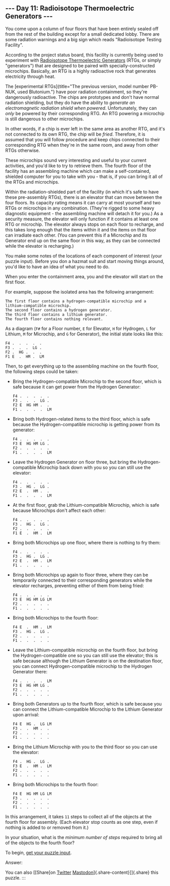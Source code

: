 ## \-\-- Day 11: Radioisotope Thermoelectric Generators \-\--

You come upon a column of four floors that have been entirely sealed off
from the rest of the building except for a small dedicated lobby. There
are some radiation warnings and a big sign which reads \"Radioisotope
Testing Facility\".

According to the project status board, this facility is currently being
used to experiment with [Radioisotope Thermoelectric
Generators](https://en.wikipedia.org/wiki/Radioisotope_thermoelectric_generator)
(RTGs, or simply \"generators\") that are designed to be paired with
specially-constructed microchips. Basically, an RTG is a highly
radioactive rock that generates electricity through heat.

The [experimental
RTGs]{title="The previous version, model number PB-NUK, used Blutonium."}
have poor radiation containment, so they\'re dangerously radioactive.
The chips are prototypes and don\'t have normal radiation shielding, but
they do have the ability to *generate an electromagnetic radiation
shield when powered*. Unfortunately, they can *only* be powered by their
corresponding RTG. An RTG powering a microchip is still dangerous to
other microchips.

In other words, if a chip is ever left in the same area as another RTG,
and it\'s not connected to its own RTG, the chip will be *fried*.
Therefore, it is assumed that you will follow procedure and keep chips
connected to their corresponding RTG when they\'re in the same room, and
away from other RTGs otherwise.

These microchips sound very interesting and useful to your current
activities, and you\'d like to try to retrieve them. The fourth floor of
the facility has an assembling machine which can make a self-contained,
shielded computer for you to take with you - that is, if you can bring
it all of the RTGs and microchips.

Within the radiation-shielded part of the facility (in which it\'s safe
to have these pre-assembly RTGs), there is an elevator that can move
between the four floors. Its capacity rating means it can carry at most
yourself and two RTGs or microchips in any combination. (They\'re rigged
to some heavy diagnostic equipment - the assembling machine will detach
it for you.) As a security measure, the elevator will only function if
it contains at least one RTG or microchip. The elevator always stops on
each floor to recharge, and this takes long enough that the items within
it and the items on that floor can irradiate each other. (You can
prevent this if a Microchip and its Generator end up on the same floor
in this way, as they can be connected while the elevator is recharging.)

You make some notes of the locations of each component of interest (your
puzzle input). Before you don a hazmat suit and start moving things
around, you\'d like to have an idea of what you need to do.

When you enter the containment area, you and the elevator will start on
the first floor.

For example, suppose the isolated area has the following arrangement:

``` {.wrap}
The first floor contains a hydrogen-compatible microchip and a lithium-compatible microchip.
The second floor contains a hydrogen generator.
The third floor contains a lithium generator.
The fourth floor contains nothing relevant.
```

As a diagram (`F#` for a Floor number, `E` for Elevator, `H` for
Hydrogen, `L` for Lithium, `M` for Microchip, and `G` for Generator),
the initial state looks like this:

    F4 .  .  .  .  .  
    F3 .  .  .  LG .  
    F2 .  HG .  .  .  
    F1 E  .  HM .  LM 

Then, to get everything up to the assembling machine on the fourth
floor, the following steps could be taken:

-   Bring the Hydrogen-compatible Microchip to the second floor, which
    is safe because it can get power from the Hydrogen Generator:

        F4 .  .  .  .  .  
        F3 .  .  .  LG .  
        F2 E  HG HM .  .  
        F1 .  .  .  .  LM 

-   Bring both Hydrogen-related items to the third floor, which is safe
    because the Hydrogen-compatible microchip is getting power from its
    generator:

        F4 .  .  .  .  .  
        F3 E  HG HM LG .  
        F2 .  .  .  .  .  
        F1 .  .  .  .  LM 

-   Leave the Hydrogen Generator on floor three, but bring the
    Hydrogen-compatible Microchip back down with you so you can still
    use the elevator:

        F4 .  .  .  .  .  
        F3 .  HG .  LG .  
        F2 E  .  HM .  .  
        F1 .  .  .  .  LM 

-   At the first floor, grab the Lithium-compatible Microchip, which is
    safe because Microchips don\'t affect each other:

        F4 .  .  .  .  .  
        F3 .  HG .  LG .  
        F2 .  .  .  .  .  
        F1 E  .  HM .  LM 

-   Bring both Microchips up one floor, where there is nothing to fry
    them:

        F4 .  .  .  .  .  
        F3 .  HG .  LG .  
        F2 E  .  HM .  LM 
        F1 .  .  .  .  .  

-   Bring both Microchips up again to floor three, where they can be
    temporarily connected to their corresponding generators while the
    elevator recharges, preventing either of them from being fried:

        F4 .  .  .  .  .  
        F3 E  HG HM LG LM 
        F2 .  .  .  .  .  
        F1 .  .  .  .  .  

-   Bring both Microchips to the fourth floor:

        F4 E  .  HM .  LM 
        F3 .  HG .  LG .  
        F2 .  .  .  .  .  
        F1 .  .  .  .  .  

-   Leave the Lithium-compatible microchip on the fourth floor, but
    bring the Hydrogen-compatible one so you can still use the elevator;
    this is safe because although the Lithium Generator is on the
    destination floor, you can connect Hydrogen-compatible microchip to
    the Hydrogen Generator there:

        F4 .  .  .  .  LM 
        F3 E  HG HM LG .  
        F2 .  .  .  .  .  
        F1 .  .  .  .  .  

-   Bring both Generators up to the fourth floor, which is safe because
    you can connect the Lithium-compatible Microchip to the Lithium
    Generator upon arrival:

        F4 E  HG .  LG LM 
        F3 .  .  HM .  .  
        F2 .  .  .  .  .  
        F1 .  .  .  .  .  

-   Bring the Lithium Microchip with you to the third floor so you can
    use the elevator:

        F4 .  HG .  LG .  
        F3 E  .  HM .  LM 
        F2 .  .  .  .  .  
        F1 .  .  .  .  .  

-   Bring both Microchips to the fourth floor:

        F4 E  HG HM LG LM 
        F3 .  .  .  .  .  
        F2 .  .  .  .  .  
        F1 .  .  .  .  .  

In this arrangement, it takes `11` steps to collect all of the objects
at the fourth floor for assembly. (Each elevator stop counts as one
step, even if nothing is added to or removed from it.)

In your situation, what is the *minimum number of steps* required to
bring all of the objects to the fourth floor?

To begin, [get your puzzle input](11/input).

Answer:

You can also [\[Share[on
[Twitter](https://twitter.com/intent/tweet?text=%22Radioisotope+Thermoelectric+Generators%22+%2D+Day+11+%2D+Advent+of+Code+2016&url=https%3A%2F%2Fadventofcode%2Ecom%2F2016%2Fday%2F11&related=ericwastl&hashtags=AdventOfCode)
[Mastodon](javascript:void(0);)]{.share-content}\]]{.share} this puzzle.
:::
